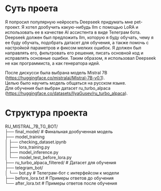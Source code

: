 # Суть проета  

Я попросил популярную нейросеть Deepseek придумать мне pet-проект. Я хотел дообучить какую-нибудь llm с помощью LoRA и использовать ее в качестве AI ассистента в виде Телеграм бота. Deepseek должен был предложить llm, которую я буду обучать, чему я ее буду обучать, подобрать датасет для обучения, а также помочь с настройкой параметров и фиксом мелких ошибок. Я должен был направлять его, фильтровать его решения, писать основной код и исправлять основные ошибки. Таким образом, я использовал Deepseek не как программиста, а как генератора идей.

После дискусси была выбрана модель Mistral 7B (https://huggingface.co/mistralai/Mistral-7B-v0.1).  
Целью было научить модель общаться на русском языке.  
Для обучения был выбран датасет ru_turbo_alpaca (https://huggingface.co/datasets/IlyaGusev/ru_turbo_alpaca).  

# Структура проекта  
RU_MISTRAL_7B_TG_BOT/  
├── final_model/                       # Финальная дообученная модель  
├── model_training  
│     ├── checking_dataset.ipynb  
│     ├── lora_training.py  
│     ├── model_inference.py  
│     └── model_test_before_lora.py  
├── ru_turbo_alpaca_filtered/          # Датасет для обучения  
├── telegram_bot/  
│               └── bot.py                       # Телеграм-бот с интерфейсом к модели  
├── before_lora.txt                    # Примеры ответов до обучения  
└── after_lora.txt                     # Примеры ответов после обучения  
